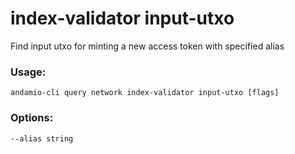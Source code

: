 # index-validator input-utxo
Find input utxo for minting a new access token with specified alias

### Usage:
```
andamio-cli query network index-validator input-utxo [flags]

```

### Options:
```
--alias string
```

